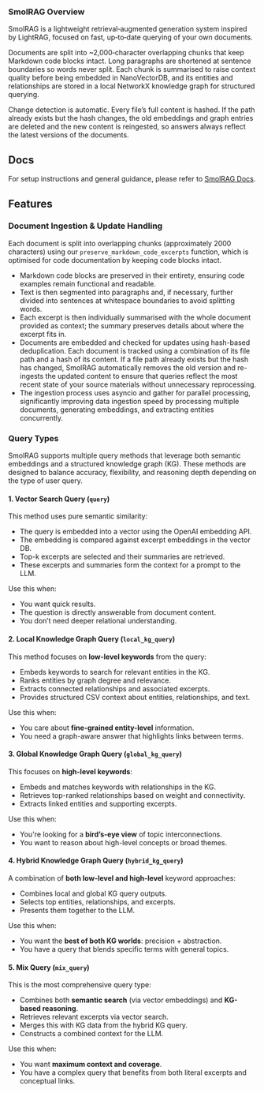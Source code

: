### SmolRAG Overview

SmolRAG is a lightweight retrieval‑augmented generation system inspired by LightRAG, focused on fast, up‑to‑date querying of your own documents.

Documents are split into ~2,000‑character overlapping chunks that keep Markdown code blocks intact. Long paragraphs are shortened at sentence boundaries so words never split. Each chunk is summarised to raise context quality before being embedded in NanoVectorDB, and its entities and relationships are stored in a local NetworkX knowledge graph for structured querying.

Change detection is automatic. Every file’s full content is hashed. If the path already exists but the hash changes, the old embeddings and graph entries are deleted and the new content is reingested, so answers always reflect the latest versions of the documents.

## Docs

For setup instructions and general guidance, please refer to [SmolRAG Docs](DOCS.md).

## Features

### Document Ingestion & Update Handling

Each document is split into overlapping chunks (approximately 2000 characters) using our `preserve_markdown_code_excerpts` function, which is optimised for code documentation by keeping code blocks intact.
- Markdown code blocks are preserved in their entirety, ensuring code examples remain functional and readable.
- Text is then segmented into paragraphs and, if necessary, further divided into sentences at whitespace boundaries to avoid splitting words.
- Each excerpt is then individually summarised with the whole document provided as context; the summary preserves details about where the excerpt fits in.
- Documents are embedded and checked for updates using hash-based deduplication. Each document is tracked using a combination of its file path and a hash of its content. If a file path already exists but the hash has changed, SmolRAG automatically removes the old version and re-ingests the updated content to ensure that queries reflect the most recent state of your source materials without unnecessary reprocessing.
- The ingestion process uses asyncio and gather for parallel processing, significantly improving data ingestion speed by processing multiple documents, generating embeddings, and extracting entities concurrently.

### Query Types

SmolRAG supports multiple query methods that leverage both semantic embeddings and a structured knowledge graph (KG). These methods are designed to balance accuracy, flexibility, and reasoning depth depending on the type of user query.

#### 1. **Vector Search Query** (`query`)

This method uses pure semantic similarity:

- The query is embedded into a vector using the OpenAI embedding API.
- The embedding is compared against excerpt embeddings in the vector DB.
- Top-k excerpts are selected and their summaries are retrieved.
- These excerpts and summaries form the context for a prompt to the LLM.

Use this when:
- You want quick results.
- The question is directly answerable from document content.
- You don’t need deeper relational understanding.

#### 2. **Local Knowledge Graph Query** (`local_kg_query`)

This method focuses on **low-level keywords** from the query:

- Embeds keywords to search for relevant entities in the KG.
- Ranks entities by graph degree and relevance.
- Extracts connected relationships and associated excerpts.
- Provides structured CSV context about entities, relationships, and text.

Use this when:
- You care about **fine-grained entity-level** information.
- You need a graph-aware answer that highlights links between terms.

#### 3. **Global Knowledge Graph Query** (`global_kg_query`)

This focuses on **high-level keywords**:

- Embeds and matches keywords with relationships in the KG.
- Retrieves top-ranked relationships based on weight and connectivity.
- Extracts linked entities and supporting excerpts.

Use this when:
- You're looking for a **bird’s-eye view** of topic interconnections.
- You want to reason about high-level concepts or broad themes.

#### 4. **Hybrid Knowledge Graph Query** (`hybrid_kg_query`)

A combination of **both low-level and high-level** keyword approaches:

- Combines local and global KG query outputs.
- Selects top entities, relationships, and excerpts.
- Presents them together to the LLM.

Use this when:
- You want the **best of both KG worlds**: precision + abstraction.
- You have a query that blends specific terms with general topics.

#### 5. **Mix Query** (`mix_query`)

This is the most comprehensive query type:

- Combines both **semantic search** (via vector embeddings) and **KG-based reasoning**.
- Retrieves relevant excerpts via vector search.
- Merges this with KG data from the hybrid KG query.
- Constructs a combined context for the LLM.

Use this when:
- You want **maximum context and coverage**.
- You have a complex query that benefits from both literal excerpts and conceptual links.
